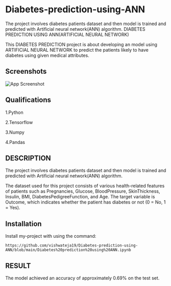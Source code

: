 # Diabetes-prediction-using-ANN
The project involves diabetes patients dataset and then model is trained and predicted with Artificial neural network(ANN) algorithm.
DIABETES PREDICTION USING ANN(ARTIFICIAL NEURAL NETWORK)

This DIABETES PREDICTION project is about developing an model using ARTIFICIAL NEURAL NETWORK to predict the patients likely to have diabetes using given medical attributes.




## Screenshots

![App Screenshot](https://miro.medium.com/max/960/1*CMR44o1el0qRGQ2NV-notQ.png)



## Qualifications

1.Python

2.Tensorflow

3.Numpy
 
4.Pandas
## DESCRIPTION
 
The project involves diabetes patients dataset and then model is trained and predicted  with Artificial neural network(ANN) algorithm.

The dataset used for this project consists of various health-related features of patients such as Pregnancies, Glucose, BloodPressure, SkinThickness, Insulin, BMI, DiabetesPedigreeFunction, and Age. The target variable is Outcome, which indicates whether the patient has diabetes or not (0 = No, 1 = Yes).
## Installation

Install my-project with using the command:


    https://github.com/vishwateja19/Diabetes-prediction-using-ANN/blob/main/Diabetes%20prediction%20using%20ANN.ipynb
## RESULT
The model achieved an accuracy of approximately 0.69% on the test set.
